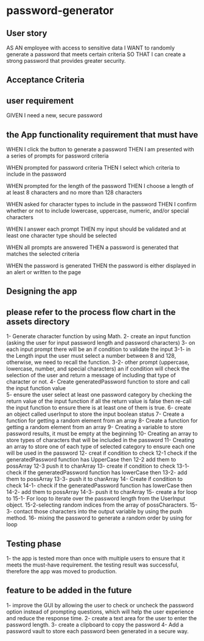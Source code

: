 # password-generator

## User story 
AS AN employee with access to sensitive data I WANT to randomly generate a password that meets certain criteria SO THAT I can create a strong password that provides greater security.

## Acceptance Criteria
## user requirement
GIVEN I need a new, secure password
## the App functionality requirement that must have 
WHEN I click the button to generate a password
THEN I am presented with a series of prompts for password criteria

WHEN prompted for password criteria
THEN I select which criteria to include in the password

WHEN prompted for the length of the password
THEN I choose a length of at least 8 characters and no more than 128 characters

WHEN asked for character types to include in the password
THEN I confirm whether or not to include lowercase, uppercase, numeric, and/or special characters

WHEN I answer each prompt
THEN my input should be validated and at least one character type should be selected

WHEN all prompts are answered
THEN a password is generated that matches the selected criteria

WHEN the password is generated
THEN the password is either displayed in an alert or written to the page


## Designing the app 
## please refer to the process flow chart in the assets directory 
1- Generate character function by using Math.
2- create an input function (asking the user for input password length and password characters)
3- on each input prompt there will be an if condition to validate the input 
    3-1- in the Length input the user must select a number between 8 and 128, otherwise, we need to recall the function.
    3-2- other prompt (uppercase, lowercase, number, and special characters) an if condition will check the selection of the user and return a message of including that type of character or not. 
4- Create generatedPassword function to store and call the input function value  
5- ensure the user select at least one password category by checking the return value of the input function if all the return value is false then re-call the input function to ensure there is at least one of them is true. 
6- create an object called userInput to store the input boolean status 
7- Create a function for getting a random element from an array
8- Create a function for getting a random element from an array
9- Creating a variable to store password results, it must be empty at the beginning
10- Creating an array to store types of characters that will be included in the password
11- Creating an array to store one of each type of selected category to ensure each one will be used in the password 
12- creat if condition to check 
    12-1 check if the generatedPassword function has UpperCase then 
    12-2 add them to possArray
    12-3 push it to charArray
13- create if condition to check 
    13-1- check if the generatedPassword function has lowerCase then 
    13-2- add them to possArray
    13-3- push it to charArray
14- Create if condition to check 
    14-1- check if the generatedPassword function has lowerCase then 
    14-2- add them to possArray
    14-3- push it to charArray
15- create a for loop to 
    15-1- For loop to iterate over the password length from the UserInput object.
    15-2-selecting random indices from the array of possCharacters.
    15-3- contact those characters into the output variable by using the push method.
16- mixing the password to generate a random order by using for loop 


## Testing phase
1- the app is tested more than once with multiple users to ensure that it meets the must-have requirement. the testing result was successful, therefore the app was moved to production.

## feature to be added in the future
1- improve the GUI by allowing the user to check or uncheck the password option instead of prompting questions, which will help the user experience and reduce the response time. 
2- create a text area for the user to enter the password length. 
3- create a clipboard to copy the password 
4- Add a password vault to store each password been generated in a secure way. 